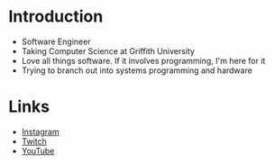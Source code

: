# Introduction
- Software Engineer
- Taking Computer Science at Griffith University
- Love all things software. If it involves programming, I'm here for it
- Trying to branch out into systems programming and hardware

# Links
- [Instagram](https://www.instagram.com/ag.ayeareem/)
- [Twitch](https://www.twitch.tv/ayeareemm)
- [YouTube](https://www.youtube.com/@ayeareemm)
